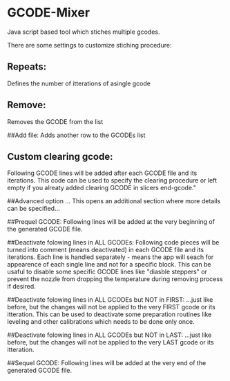 # GCODE-Mixer
Java script based tool which stiches multiple gcodes.

There are some settings to customize stiching procedure:

## Repeats: 
Defines the number of itterations of asingle gcode

## Remove: 
Removes the GCODE from the list

##Add file: 
Adds another row to the GCODEs list

## Custom clearing gcode:
Following GCODE lines will be added after each GCODE file and its iterations. This code can be used to specify the clearing procedure or left empty if you alreaty added clearing GCODE in slicers end-gcode."

##Advanced option ... 
This opens an additional section where more details can be specified...

##Prequel GCODE:
Following lines will be added at the very beginning of the generated GCODE file. 

##Deactivate folowing lines in ALL GCODEs:
Following code pieces will be turned into comment (means deactivated) in each GCODE file and its iterations. Each line is handled separately - means the app will seach for appearence of each single line and not for a specific block. This can be usaful to disable some specific GCODE lines like "diasble steppers" or prevent the nozzle from dropping the temperature during removing process if desired.


##Deactivate folowing lines in ALL GCODEs but NOT in FIRST:
...just like before, but the changes will not be applied to the very FIRST gcode or its itteration. This can be used to deactivate some preparation routines like leveling and other calibrations which needs to be done only once. 

##Deactivate folowing lines in ALL GCODEs but NOT in LAST:
...just like before, but the changes will not be applied to the very LAST gcode or its itteration. 

##Sequel GCODE:
Following lines will be added at the very end of the generated GCODE file.
